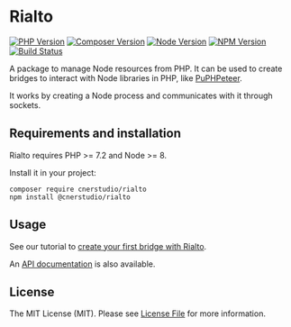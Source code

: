 # Rialto

[![PHP Version](https://img.shields.io/packagist/php-v/cnerstudio/rialto.svg?style=flat-square)](http://php.net/)
[![Composer Version](https://img.shields.io/packagist/v/cnerstudio/rialto.svg?style=flat-square&label=Composer)](https://packagist.org/packages/cnerstudio/rialto)
[![Node Version](https://img.shields.io/node/v/@cnerstudio/rialto.svg?style=flat-square&label=Node)](https://nodejs.org/)
[![NPM Version](https://img.shields.io/npm/v/@cnerstudio/rialto.svg?style=flat-square&label=NPM)](https://www.npmjs.com/package/@cnerstudio/rialto)
[![Build Status](https://img.shields.io/travis/cnerstudio/rialto.svg?style=flat-square&label=Build%20Status)](https://travis-ci.org/cnerstudio/rialto)

A package to manage Node resources from PHP. It can be used to create bridges to interact with Node libraries in PHP, like [PuPHPeteer](https://github.com/cnerstudio/puphpeteer/).

It works by creating a Node process and communicates with it through sockets.

## Requirements and installation

Rialto requires PHP >= 7.2 and Node >= 8.

Install it in your project:

```shell
composer require cnerstudio/rialto
npm install @cnerstudio/rialto
```

## Usage

See our tutorial to [create your first bridge with Rialto](docs/tutorial.md).

An [API documentation](docs/api.md) is also available.

## License

The MIT License (MIT). Please see [License File](LICENSE) for more information.
